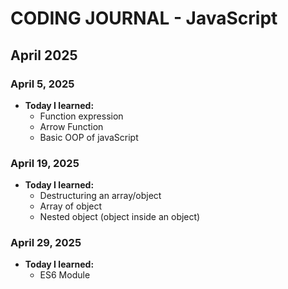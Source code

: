 # CODING JOURNAL - JavaScript

## April 2025
### April 5, 2025
- **Today I learned:** 
  - Function expression
  - Arrow Function
  - Basic OOP of javaScript

### April 19, 2025
- **Today I learned:** 
  - Destructuring an array/object
  - Array of object
  - Nested object (object inside an object)

### April 29, 2025
- **Today I learned:** 
  - ES6 Module